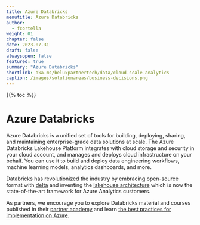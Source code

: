```yaml
---
title: Azure Databricks
menutitle: Azure Databricks
author: 
  - fcortella
weight: 01
chapter: false
date: 2023-07-31
draft: false
alwaysopen: false
featured: true
summary: "Azure Databricks"
shortlink: aka.ms/beluxpartnertech/data/cloud-scale-analytics
caption: /images/solutionareas/business-decisions.png
---
```

{{% toc %}}

# Azure Databricks

Azure Databricks is a unified set of tools for building, deploying, sharing, and maintaining enterprise-grade data solutions at scale. The Azure Databricks Lakehouse Platform integrates with cloud storage and security in your cloud account, and manages and deploys cloud infrastructure on your behalf. You can use it to build and deploy data engineering workflows, machine learning models, analytics dashboards, and more.

Databricks has revolutionized the industry by embracing open-source format with [<u>delta</u>](https://learn.microsoft.com/en-us/azure/databricks/introduction/delta-comparison) and inventing the [<u>lakehouse architecture</u>](https://learn.microsoft.com/en-us/azure/databricks/lakehouse/) which is now the state-of-the-art framework for Azure Analytics customers.

As partners, we encourage you to explore Databricks material and courses published in their [<u>partner academy</u>](https://partner-academy.databricks.com/learn) and learn [<u>the best practices for implementation on Azure</u>](https://learn.microsoft.com/en-us/azure/cloud-adoption-framework/scenarios/cloud-scale-analytics/best-practices/azure-databricks-implementation).